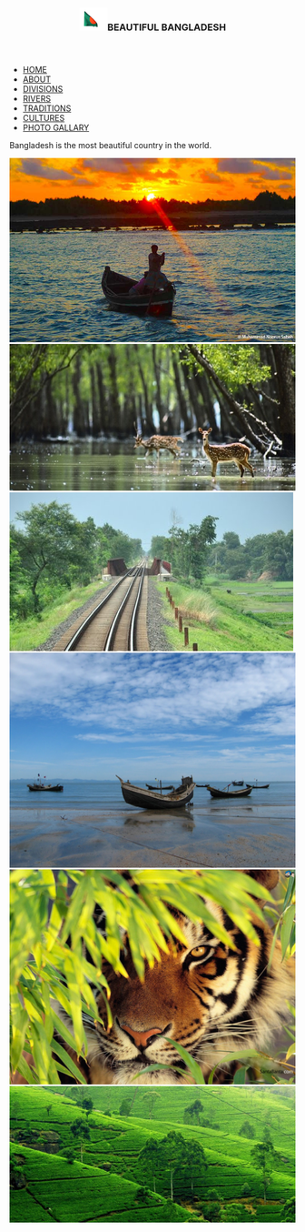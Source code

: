<!DOCTYPE html>
<head>
<title>Bangladesh </title>
<link rel="stylesheet" type="text/css" href="stylesheet.css"/> 
</head>
<body>
<header>
<h3><img src="25323474_146314702808412_2031428362_n.gif" style="width:50px;height:40px;">BEAUTIFUL BANGLADESH</h3>	
</header>


<ul>
	<li> <a href="">HOME</a></li>
	<li> <a href="">ABOUT</a></li>
	<li> <a href="">DIVISIONS</a></li>
	<li> <a href="river.html">RIVERS</a></li>
	<li> <a href="">TRADITIONS</a></li>
	<li> <a href="">CULTURES</a></li>
	<li> <a href="">PHOTO GALLARY</a></li>
</ul>

<p>Bangladesh is the most beautiful country in the world.</p>
<img src="Beautiful-Bangladesh-120150916102736.jpg">
<img src="img1.jpg">
<img src="rail.jpg">
<img src="Saint-martin's-island.jpg">
<img src="tigers-41a.jpg">
<img src="Sylhet.jpg">
</body>
</html>
